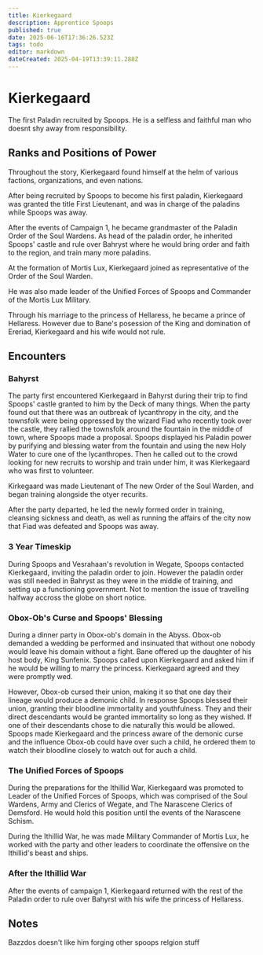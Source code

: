 ```yaml
---
title: Kierkegaard
description: Apprentice Spoops 
published: true
date: 2025-06-16T17:36:26.523Z
tags: todo
editor: markdown
dateCreated: 2025-04-19T13:39:11.288Z
---
```


# Kierkegaard
The first Paladin recruited by Spoops. He is a selfless and faithful man who doesnt shy away from responsibility. 


## Ranks and Positions of Power
Throughout the story, Kierkegaard found himself at the helm of various factions, organizations, and even nations. 

After being recruited by Spoops to become his first paladin, Kierkegaard was granted the title First Lieutenant, and was in charge of the paladins while Spoops was away.

After the events of Campaign 1, he became grandmaster of the Paladin Order of the Soul Wardens. As head of the paladin order, he inherited Spoops' castle and rule over Bahryst where he would bring order and faith to the region, and train many more paladins.

At the formation of Mortis Lux, Kierkegaard joined as representative of the Order of the Soul Warden. 

He was also made leader of the Unified Forces of Spoops and Commander of the Mortis Lux Military.

Through his marriage to the princess of Hellaress, he became a prince of Hellaress. However due to Bane's posession of the King and domination of Ereriad, Kierkegaard and his wife would not rule.



## Encounters

### Bahyrst
The party first encountered Kierkegaard in Bahyrst during their trip to find Spoops' castle granted to him by the Deck of many things. 
When the party found out that there was an outbreak of lycanthropy in the city, and the townsfolk were being oppressed by the wizard Fiad who recently took over the castle, they rallied the townsfolk around the fountain in the middle of town, where Spoops made a proposal. Spoops displayed his Paladin power by purifying and blessing water from the fountain and using the new Holy Water to cure one of the lycanthropes. Then he called out to the crowd looking for new recruits to worship and train under him, it was Kierkegaard who was first to volunteer.

Kirkegaard was made Lieutenant of The new Order of the Soul Warden, and began training alongside the otyer recurits.

After the party departed, he led the newly formed order in training, cleansing sickness and death, as well as running the affairs of the city now that Fiad was defeated and Spoops was away. 

### 3 Year Timeskip
During Spoops and Vesrahaan's revolution in Wegate, Spoops contacted Kierkegaard, inviting the paladin order to join. However the paladin order was still needed in Bahryst as they were in the middle of training, and setting up a functioning government. Not to mention the issue of travelling halfway accross the globe on short notice.

### Obox-Ob's Curse and Spoops' Blessing
During a dinner party in Obox-ob's domain in the Abyss. Obox-ob demanded a wedding be performed and insinuated that without one nobody would leave his domain without a fight. Bane offered up the daughter of his host body, King Sunfenix. Spoops called upon Kierkegaard and asked him if he would be willing to marry the princess. Kierkegaard agreed and they were promptly wed. 

However, Obox-ob cursed their union, making it so that one day their lineage would produce a demonic child. In response Spoops blessed their union, granting their bloodline immortality and youthfulness. They and their direct descendants would be granted immortality so long as they wished. If one of their descendants chose to die naturally this would be allowed. Spoops made Kierkegaard and the princess aware of the demonic curse and the influence Obox-ob could have over such a child, he ordered them to watch their bloodline closely to watch out for auch a child.

### The Unified Forces of Spoops
During the preparations for the Ithillid War, Kierkegaard was promoted to Leader of the Unified Forces of Spoops, which was comprised of the Soul Wardens, Army and Clerics of Wegate, and The Narascene Clerics of Demsford. He would hold this position until the events of the Narascene Schism. 

During the Ithillid War, he was made Military Commander of Mortis Lux, he worked with the party and other leaders to coordinate the offensive on the Ithillid's beast and ships.

### After the Ithillid War

After the events of campaign 1, Kierkegaard returned with the rest of the Paladin order to rule over Bahyrst with his wife the princess of Hellaress. 




## Notes
Bazzdos doesn't like him forging
other spoops relgion stuff